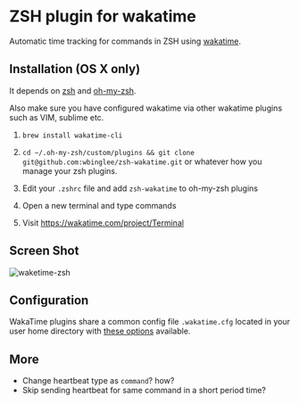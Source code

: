 ZSH plugin for wakatime
=======================

Automatic time tracking for commands in ZSH using [wakatime](http://wakatime.com/).

Installation (OS X only)
------------

It depends on [zsh](http://www.zsh.org/) and [oh-my-zsh](https://github.com/robbyrussell/oh-my-zsh).

Also make sure you have configured wakatime via other wakatime plugins such as VIM, sublime etc.

1. `brew install wakatime-cli`

2. `cd ~/.oh-my-zsh/custom/plugins && git clone git@github.com:wbinglee/zsh-wakatime.git` or whatever how you manage your zsh plugins.

3. Edit your `.zshrc` file and add `zsh-wakatime` to oh-my-zsh plugins

4. Open a new terminal and type commands

5. Visit https://wakatime.com/project/Terminal


Screen Shot
------------

![waketime-zsh](https://www.evernote.com/shard/s46/sh/47996872-d054-4c52-843e-2fe17a3d7f90/32032a685a2f8bfb/res/5b40b557-22d0-4520-a687-02d745ef08a2/skitch.png)


Configuration
-----------

WakaTime plugins share a common config file `.wakatime.cfg` located in your user home directory with [these options](https://github.com/wakatime/wakatime#configuring) available.


More
----
* Change heartbeat type as `command`? how?
* Skip sending heartbeat for same command in a short period time?
